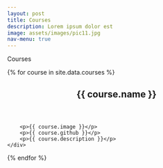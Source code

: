 ```yaml
---
layout: post
title: Courses
description: Lorem ipsum dolor est
image: assets/images/pic11.jpg
nav-menu: true
---
```


Courses

{% for course in site.data.courses %}
<section id="one">
	<div class="inner">
		<header class="major">
			<h2>{{ course.name }}</h2>
		</header>
	
		<p>{{ course.image }}</p> 
		<p>{{ course.github }}</p> 
		<p>{{ course.description }}</p> 
	</div>
</section> 
{% endfor %}


